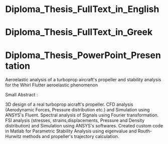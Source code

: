 # Diploma_Thesis_FullText_in_English
# Diploma_Thesis_FullText_in_Greek
# Diploma_Thesis_PowerPoint_Presentation
Aeroelastic analysis of a turboprop aircraft's propeller and stability analysis for the Whirl Flutter aeroelastic phenomenon

Small Abstract : 

3D design of a real turboprop aicraft's propeller. CFD analysis (Aerodynamic
Forces, Pressure distribution etc.) and Simulation using ANSYS's Fluent.
Spectral analysis of Signals using Fourier transformation.
FSI analysis (stresses, strains,displacements, Pressure and Density distribution)
and Simulation using ANSYS's softwares. Created custom code in Matlab for
Parametric Stability Analysis using eigenvalue and Routh-Hurwitz methods
and propeller's trajectory calculation.

